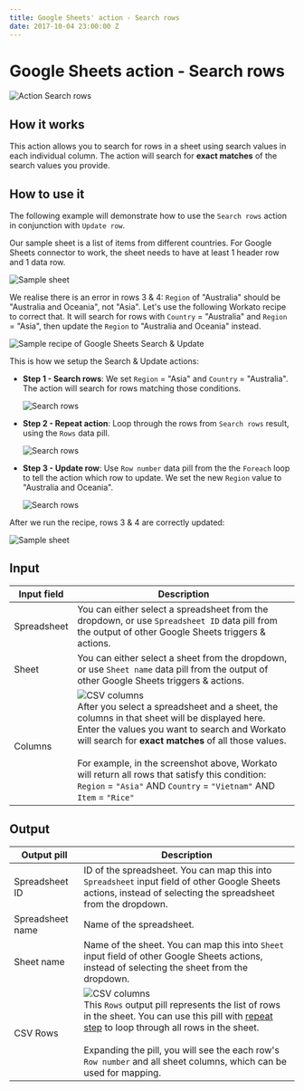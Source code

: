 ```yaml
---
title: Google Sheets' action - Search rows
date: 2017-10-04 23:00:00 Z
---
```


# Google Sheets action - Search rows
![Action Search rows](~@img/connectors/google-sheets/action-search-rows.png)

## How it works
This action allows you to search for rows in a sheet using search values in each individual column. The action will search for **exact matches** of the search values you provide.

## How to use it
The following example will demonstrate how to use the `Search rows` action in conjunction with `Update row`.

Our sample sheet is a list of items from different countries. For Google Sheets connector to work, the sheet needs to have at least 1 header row and 1 data row.

![Sample sheet](~@img/connectors/google-sheets/sample-sheet.png)

We realise there is an error in rows 3 & 4: `Region` of "Australia" should be "Australia and Oceania", not "Asia". Let's use the following Workato recipe to correct that. It will search for rows with `Country` = "Australia" and `Region` = "Asia", then update the `Region` to "Australia and Oceania" instead.

![Sample recipe of Google Sheets Search & Update ](~@img/connectors/google-sheets/sample-search-update-recipe.png)

This is how we setup the Search & Update actions:
- **Step 1 - Search rows**: We set `Region` = "Asia" and `Country` = "Australia". The action will search for rows matching those conditions.

   ![Search rows](~@img/connectors/google-sheets/sample-search-rows.png)

- **Step 2 - Repeat action**: Loop through the rows from `Search rows` result, using the `Rows` data pill.

    ![Search rows](~@img/connectors/google-sheets/sample-loop-rows.png)

- **Step 3 - Update row**: Use `Row number` data pill from the the `Foreach` loop to tell the action which row to update. We set the new `Region` value to "Australia and Oceania".

    ![Search rows](~@img/connectors/google-sheets/sample-update-row.png)

After we run the recipe, rows 3 & 4 are correctly updated:

![Sample sheet](~@img/connectors/google-sheets/sample-sheet-updated.png)

## Input
| Input field | Description |
|---|---|
| Spreadsheet | You can either select a spreadsheet from the dropdown, or use `Spreadsheet ID` data pill from the output of other Google Sheets triggers & actions. |
| Sheet | You can either select a sheet from the dropdown, or use `Sheet name` data pill from the output of other Google Sheets triggers & actions. |
| Columns | ![CSV columns](~@img/connectors/google-sheets/search-columns.png)<br>After you select a spreadsheet and a sheet, the columns in that sheet will be displayed here. Enter the values you want to search and Workato will search for **exact matches** of all those values.<br><br>For example, in the screenshot above, Workato will return all rows that satisfy this condition:<br>`Region` = `"Asia"` AND `Country` = `"Vietnam"` AND `Item` = `"Rice"` |

## Output
| Output pill | Description |
|---|---|
| Spreadsheet ID | ID of the spreadsheet. You can map this into `Spreadsheet` input field of other Google Sheets actions, instead of selecting the spreadsheet from the dropdown. |
| Spreadsheet name | Name of the spreadsheet. |
| Sheet name | Name of the sheet. You can map this into `Sheet` input field of other Google Sheets actions, instead of selecting the sheet from the dropdown. |
| CSV Rows | ![CSV columns](~@img/connectors/google-sheets/output-rows.png)<br>This `Rows` output pill represents the list of rows in the sheet. You can use this pill with [repeat step](https://docs.workato.com/recipes/steps.html#repeat-step) to loop through all rows in the sheet.<br><br> Expanding the pill, you will see the each row's `Row number` and all sheet columns, which can be used for mapping. |

